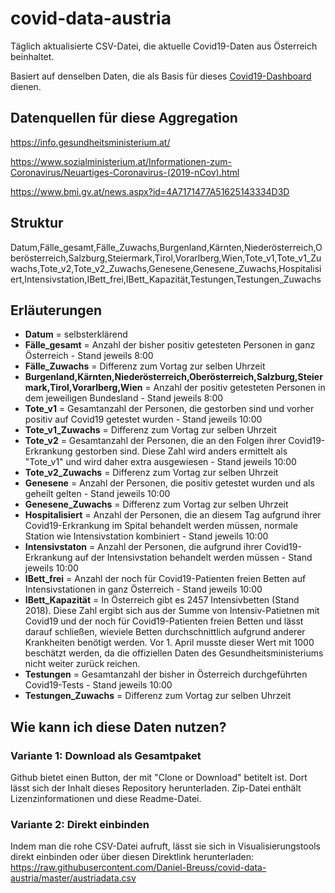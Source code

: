 # covid-data-austria
Täglich aktualisierte CSV-Datei, die aktuelle Covid19-Daten aus Österreich beinhaltet.

Basiert auf denselben Daten, die als Basis für dieses [Covid19-Dashboard](https://covid19.danielbreuss.com/) dienen.

## Datenquellen für diese Aggregation
https://info.gesundheitsministerium.at/

https://www.sozialministerium.at/Informationen-zum-Coronavirus/Neuartiges-Coronavirus-(2019-nCov).html

https://www.bmi.gv.at/news.aspx?id=4A7171477A51625143334D3D



## Struktur
Datum,Fälle_gesamt,Fälle_Zuwachs,Burgenland,Kärnten,Niederösterreich,Oberösterreich,Salzburg,Steiermark,Tirol,Vorarlberg,Wien,Tote_v1,Tote_v1_Zuwachs,Tote_v2,Tote_v2_Zuwachs,Genesene,Genesene_Zuwachs,Hospitalisiert,Intensivstation,IBett_frei,IBett_Kapazität,Testungen,Testungen_Zuwachs

## Erläuterungen
- **Datum** = selbsterklärend
- **Fälle_gesamt** = Anzahl der bisher positiv getesteten Personen in ganz Österreich - Stand jeweils 8:00
- **Fälle_Zuwachs** = Differenz zum Vortag zur selben Uhrzeit
- **Burgenland,Kärnten,Niederösterreich,Oberösterreich,Salzburg,Steiermark,Tirol,Vorarlberg,Wien** = Anzahl der positiv getesteten Personen in dem jeweiligen Bundesland - Stand jeweils 8:00
- **Tote_v1** = Gesamtanzahl der Personen, die gestorben sind und vorher positiv auf Covid19 getestet wurden - Stand jeweils 10:00
- **Tote_v1_Zuwachs** = Differenz zum Vortag zur selben Uhrzeit
- **Tote_v2** = Gesamtanzahl der Personen, die an den Folgen ihrer Covid19-Erkrankung gestorben sind. Diese Zahl wird anders ermittelt als "Tote_v1" und wird daher extra ausgewiesen - Stand jeweils 10:00
- **Tote_v2_Zuwachs** = Differenz zum Vortag zur selben Uhrzeit
- **Genesene** = Anzahl der Personen, die positiv getestet wurden und als geheilt gelten - Stand jeweils 10:00
- **Genesene_Zuwachs** = Differenz zum Vortag zur selben Uhrzeit
- **Hospitalisiert** = Anzahl der Personen, die an diesem Tag aufgrund ihrer Covid19-Erkrankung im Spital behandelt werden müssen, normale Station wie Intensivstation kombiniert - Stand jeweils 10:00
- **Intensivstaton** = Anzahl der Personen, die aufgrund ihrer Covid19-Erkrankung auf der Intensivstation behandelt werden müssen - Stand jeweils 10:00
- **IBett_frei** =  Anzahl der noch für Covid19-Patienten freien Betten auf Intensivstationen in ganz Österreich - Stand jeweils 10:00
- **IBett_Kapazität** = In Österreich gibt es 2457 Intensivbetten (Stand 2018). Diese Zahl ergibt sich aus der Summe von Intensiv-Patietnen mit Covid19 und der noch für Covid19-Patienten freien Betten und lässt darauf schließen, wieviele Betten durchschnittlich aufgrund anderer Krankheiten benötigt werden. Vor 1. April musste dieser Wert mit 1000 beschätzt werden, da die offiziellen Daten des Gesundheitsministeriums nicht weiter zurück reichen.
- **Testungen** =  Gesamtanzahl der bisher in Österreich durchgeführten Covid19-Tests - Stand jeweils 10:00
- **Testungen_Zuwachs** = Differenz zum Vortag zur selben Uhrzeit


## Wie kann ich diese Daten nutzen?
### Variante 1: Download als Gesamtpaket
Github bietet einen Button, der mit "Clone or Download" betitelt ist. Dort lässt sich der Inhalt dieses Repository herunterladen.
Zip-Datei enthält Lizenzinformationen und diese Readme-Datei.

### Variante 2: Direkt einbinden
Indem man die rohe CSV-Datei aufruft, lässt sie sich in Visualisierungstools direkt einbinden oder über diesen Direktlink herunterladen:
https://raw.githubusercontent.com/Daniel-Breuss/covid-data-austria/master/austriadata.csv
